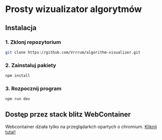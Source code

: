 # Prosty wizualizator algorytmów  

## Instalacja

### 1. Zklonj repozytorium
```Bash
git clone https://github.com/Vrrrum/algorithm-visualizer.git
```

### 2. Zainstaluj pakiety
```Bash
npm install
```

### 3. Rozpocznij program
```Bash 
npm run dev
```
## Dostęp przez stack blitz WebContainer
Webcontainer działa tylko na przeglądarkch opartych o chromium. [Kliknij tutaj!](https://stackblitz.com/~/github.com/Vrrrum/algorithm-visualizer)